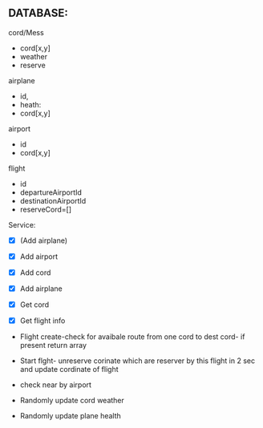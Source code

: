 ## DATABASE:

cord/Mess

- cord[x,y]
- weather
- reserve

airplane

- id,
- heath:
- cord[x,y]

airport

- id
- cord[x,y]

flight

- id
- departureAirportId
- destinationAirportId
- reserveCord=[]

Service:

- [x] (Add airplane)
- [x] Add airport
- [x] Add cord
- [x] Add airplane

- [x] Get cord
- [x] Get flight info

- Flight create-check for avaibale route from one cord to dest cord- if present return array
- Start flght- unreserve corinate which are reserver by this flight in 2 sec and update cordinate of flight

- check near by airport

- Randomly update cord weather
- Randomly update plane health
